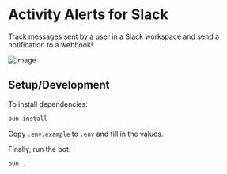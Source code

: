# Activity Alerts for Slack

Track messages sent by a user in a Slack workspace and send a notification to a webhook!

![image](https://hc-cdn.hel1.your-objectstorage.com/s/v3/67581c57793c4b03d732bc0150a1b3d62c0a7d63_image.png)

## Setup/Development

To install dependencies:

```bash
bun install
```

Copy `.env.example` to `.env` and fill in the values.

Finally, run the bot:

```bash
bun .
```
